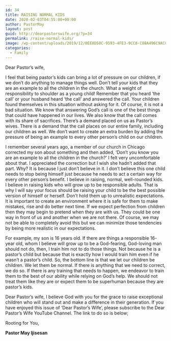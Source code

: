 ```yaml
---
id: 34
title: RAISING NORMAL KIDS
date: 2020-02-03T04:55:00+00:00
author: PastorMay
layout: post
guid: http://dearpastorswife.org/?p=34
permalink: /raise-normal-kids/
image: /wp-content/uploads/2019/12/0EE8D50C-9593-4FE3-9CC8-C88A496C9ACC-scaled-e1577541433839.jpeg
categories:
  - Family
---
```

Dear Pastor’s wife,

<!--StartFragment-->

I feel that being pastor&#8217;s kids can bring a lot of pressure on our children, if we don’t do anything to manage things well. Don’t tell your kids that they are an example to all the children in the church. What a weight of responsibility to shoulder as a young child! Remember that you heard ‘the call’ or your husband heard ‘the call’ and answered the call. Your children found themselves in this situation without asking for it. Of course, it is not a bad situation. We know that answering God’s call is one of the best things that could have happened in our lives. We also know that the call comes with its share of sacrifices. There’s a demand placed on us as Pastor&#8217;s wives. There is a demand that the call places on our entire family, including our children as well. We don’t want to create an extra burden by adding the pressure of being an example to every other person’s child on our children.

I remember several years ago, a member of our church in Chicago corrected my son about something and then added, ‘Don’t you know you are an example to all the children in the church?’ I felt very uncomfortable about that. I appreciated the correction but I wish she hadn’t added that part. Why? It is because I just don’t believe in it. I don’t believe this one child needs to stop being himself just because he needs to act a certain way for every other person’s benefit. I believe in raising, normal, well-rounded kids. I believe in raising kids who will grow up to be responsible adults. That is why I will say your focus should be raising your child to be the best possible version of himself or herself. Don’t hold them up to unrealistic expectations.&nbsp; It is important to create an environment where it is safe for them to make mistakes, rise and do better next time. If we expect perfection from children then they may begin to pretend when they are with us. They could be one way in front of us and another when we are not there. Of course, we may not be able to completely avoid this but we can minimize those tendencies by being more realistic in our expectations.

For example, my son is 16 years old. If there are things a responsible 16- year old, whom I believe will grow up to be a God-fearing, God-loving man should not do, then, I train him not to do those things. Not because he is a pastor’s child but because that is exactly how I would train him even if he wasn’t a pastor’s child. So, the bottom line is that we let our children be children. We let them be normal. If there is anything that we need to correct, we do so. If there is any training that needs to happen, we endeavor to train them to the best of our ability while relying on God’s help. We should not treat them like they are or expect them to be superhuman because they are pastor’s kids.

Dear Pastor’s wife, I believe God with you for the grace to raise exceptional children who will stand out and make a difference in their generation. If you have enjoyed this issue of ‘Dear Pastor’s Wife’, please subscribe to the Dear Pastor’s Wife YouTube Channel. The link to do so is below;

Rooting for You,

**Pastor May Ijisesan**